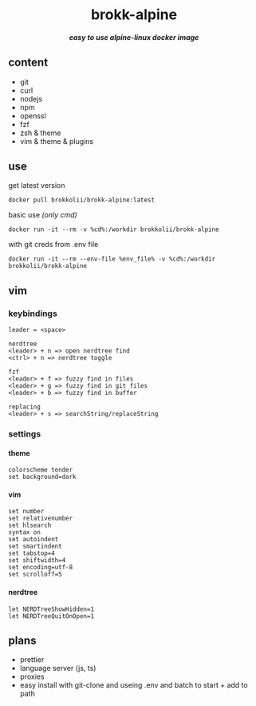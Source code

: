 <div align="center">
  <h1>brokk-alpine</h1>
  <h5>easy to use alpine-linux docker image</h5>
</div>

## content
- git
- curl
- nodejs
- npm
- openssl
- fzf
- zsh & theme
- vim & theme & plugins

## use
get latest version
```
docker pull brokkolii/brokk-alpine:latest
```
basic use *(only cmd)*
```
docker run -it --rm -v %cd%:/workdir brokkolii/brokk-alpine
```

with git creds from .env file
```
docker run -it --rm --env-file %env_file% -v %cd%:/workdir brokkolii/brokk-alpine
```

## vim
### keybindings
```
leader = <space>

nerdtree
<leader> + n => open nerdtree find
<ctrl> + n => nerdtree toggle

fzf
<leader> + f => fuzzy find in files
<leader> + g => fuzzy find in git files
<leader> + b => fuzzy find in buffer

replacing
<leader> + s => searchString/replaceString
```

### settings

#### theme
```
colorscheme tender
set background=dark
```

#### vim
```
set number
set relativenumber
set hlsearch
syntax on
set autoindent
set smartindent
set tabstop=4
set shiftwidth=4
set encoding=utf-8
set scrolloff=5
```

#### nerdtree
```
let NERDTreeShowHidden=1
let NERDTreeQuitOnOpen=1
```

## plans
- prettier
- language server (js, ts)
- proxies
- easy install with git-clone and useing .env and batch to start + add to path
